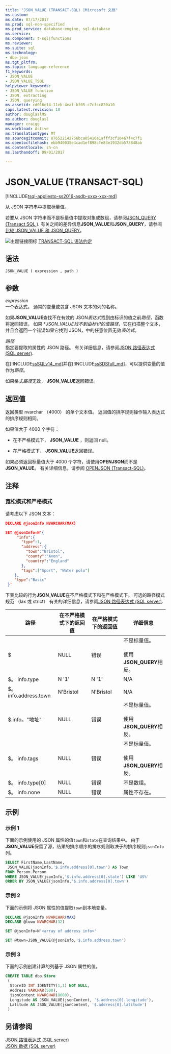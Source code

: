 ```yaml
---
title: "JSON_VALUE (TRANSACT-SQL) |Microsoft 文档"
ms.custom: 
ms.date: 07/17/2017
ms.prod: sql-non-specified
ms.prod_service: database-engine, sql-database
ms.service: 
ms.component: t-sql|functions
ms.reviewer: 
ms.suite: sql
ms.technology:
- dbe-json
ms.tgt_pltfrm: 
ms.topic: language-reference
f1_keywords:
- JSON_VALUE
- JSON_VALUE_TSQL
helpviewer_keywords:
- JSON_VALUE function
- JSON, extracting
- JSON, querying
ms.assetid: cd016e14-11eb-4eaf-bf05-c7cfcc820a10
caps.latest.revision: 18
author: douglaslMS
ms.author: douglasl
manager: craigg
ms.workload: Active
ms.translationtype: MT
ms.sourcegitcommit: 876522142756bca05416a1afff3cf10467f4c7f1
ms.openlocfilehash: ebb940035e4cad1ef898cfe83e1932db573848ab
ms.contentlocale: zh-cn
ms.lasthandoff: 09/01/2017

---
```

# <a name="jsonvalue-transact-sql"></a>JSON_VALUE (TRANSACT-SQL)
[!INCLUDE[tsql-appliesto-ss2016-asdb-xxxx-xxx-md](../../includes/tsql-appliesto-ss2016-asdb-xxxx-xxx-md.md)]

  从 JSON 字符串中提取标量值。  
  
 若要从 JSON 字符串而不是标量值中提取对象或数组，请参阅[JSON_QUERY &#40;Transact SQL &#41;](../../t-sql/functions/json-query-transact-sql.md). 有关之间的差异信息**JSON_VALUE**和**JSON_QUERY**，请参阅[比较 JSON_VALUE 和 JSON_QUERY](../../relational-databases/json/validate-query-and-change-json-data-with-built-in-functions-sql-server.md#JSONCompare)。  
  
 ![主题链接图标](../../database-engine/configure-windows/media/topic-link.gif "主题链接图标") [TRANSACT-SQL 语法约定](../../t-sql/language-elements/transact-sql-syntax-conventions-transact-sql.md)  
  
## <a name="syntax"></a>语法  
  
```sql  
JSON_VALUE ( expression , path )  
```  
  
## <a name="arguments"></a>参数  
 *expression*  
 一个表达式。 通常的变量或包含 JSON 文本的列的名称。  
 
 如果**JSON_VALUE**查找不在有效的 JSON*表达式*找到由标识的值之前*路径*，函数将返回错误。 如果 **JSON_VALUE*找不到由标识的值*路径*，它在扫描整个文本，并且会返回一个错误如果它找到 JSON，中的任意位置无效*表达式*。
  
 *路径*  
 指定要提取的属性的 JSON 路径。 有关详细信息，请参阅[JSON 路径表达式 &#40;SQL server&#41;](../../relational-databases/json/json-path-expressions-sql-server.md).  
 
在[!INCLUDE[ssSQLv14_md](../../includes/sssqlv14-md.md)]并在[!INCLUDE[ssSDSfull_md](../../includes/sssdsfull-md.md)]，可以提供变量的值作为*路径*。
  
 如果格式*路径*无效， **JSON_VALUE**返回错误。  
  
## <a name="return-value"></a>返回值  
 返回类型 nvarchar （4000） 的单个文本值。 返回值的排序规则操作输入表达式的排序规则相同。  
  
 如果值大于 4000 个字符：  
  
-   在不严格模式下， **JSON_VALUE** ，则返回 null。  
  
-   在严格模式下， **JSON_VALUE**返回错误。  
  
 如果必须返回标量值大于 4000 个字符，请使用**OPENJSON**而不是**JSON_VALUE**。 有关详细信息，请参阅 [OPENJSON (Transact-SQL)](../../t-sql/functions/openjson-transact-sql.md)。  
  
## <a name="remarks"></a>注释

### <a name="lax-mode-and-strict-mode"></a>宽松模式和严格模式

 请考虑以下 JSON 文本：  
  
```json  
DECLARE @jsonInfo NVARCHAR(MAX)

SET @jsonInfo=N'{  
     "info":{    
       "type":1,  
       "address":{    
         "town":"Bristol",  
         "county":"Avon",  
         "country":"England"  
       },  
       "tags":["Sport", "Water polo"]  
    },  
    "type":"Basic"  
 }'  
```  
  
 下表比较的行为**JSON_VALUE**在不严格模式下和在严格模式下。 可选的路径模式规范 （lax 或 strict） 有关的详细信息，请参阅[JSON 路径表达式 &#40;SQL server&#41;](../../relational-databases/json/json-path-expressions-sql-server.md).  
  
|路径|在不严格模式下的返回值|在严格模式下的返回值|详细信息|  
|----------|------------------------------|---------------------------------|---------------|  
|$|NULL|错误|不是标量值。<br /><br /> 使用**JSON_QUERY**相反。|  
|$。 info.type|N '1'|N '1'|N/A|  
|$。 info.address.town|N'Bristol|N'Bristol|N/A|  
|$.info。"地址"|NULL|错误|不是标量值。<br /><br /> 使用**JSON_QUERY**相反。|  
|$。 info.tags|NULL|错误|不是标量值。<br /><br /> 使用**JSON_QUERY**相反。|  
|$。 info.type[0]|NULL|错误|不是数组。|  
|$。 info.none|NULL|错误|属性不存在。|  
  
## <a name="examples"></a>示例  
  
### <a name="example-1"></a>示例 1  
 下面的示例使用的 JSON 属性的值`town`和`state`在查询结果中。 由于**JSON_VALUE**保留了源，结果的排序顺序的排序规则取决于的排序规则`jsonInfo`列。  
  
```sql  
SELECT FirstName,LastName,
 JSON_VALUE(jsonInfo,'$.info.address[0].town') AS Town
FROM Person.Person
WHERE JSON_VALUE(jsonInfo,'$.info.address[0].state') LIKE 'US%'
ORDER BY JSON_VALUE(jsonInfo,'$.info.address[0].town')
```  
  
### <a name="example-2"></a>示例 2  
 下面的示例将 JSON 属性的值提取`town`到本地变量。  
  
```sql  
DECLARE @jsonInfo NVARCHAR(MAX)
DECLARE @town NVARCHAR(32)

SET @jsonInfo=N'<array of address info>'

SET @town=JSON_VALUE(@jsonInfo,'$.info.address.town')
```  
  
### <a name="example-3"></a>示例 3  
 下面的示例创建计算的列基于 JSON 属性的值。  
  
```sql  
CREATE TABLE dbo.Store
 (
  StoreID INT IDENTITY(1,1) NOT NULL,
  Address VARCHAR(500),
  jsonContent NVARCHAR(8000),
  Longitude AS JSON_VALUE(jsonContent, '$.address[0].longitude'),
  Latitude AS JSON_VALUE(jsonContent, '$.address[0].latitude')
 )
```  
  
## <a name="see-also"></a>另请参阅  
 [JSON 路径表达式 &#40;SQL server&#41;](../../relational-databases/json/json-path-expressions-sql-server.md)   
 [JSON 数据 &#40;SQL server&#41;](../../relational-databases/json/json-data-sql-server.md)  
  
  

